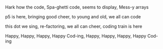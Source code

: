 Hark how the code,
Spa-ghetti code,
seems to display,
Mess-y arrays

p5 is here,
bringing good cheer,
to young and old,
we all can code

this dot we sing,
re-factoring,
we all can cheer,
coding train is here

Happy, Happy, Happy, Happy Cod-ing,
Happy, Happy, Happy, Happy Cod-ing
